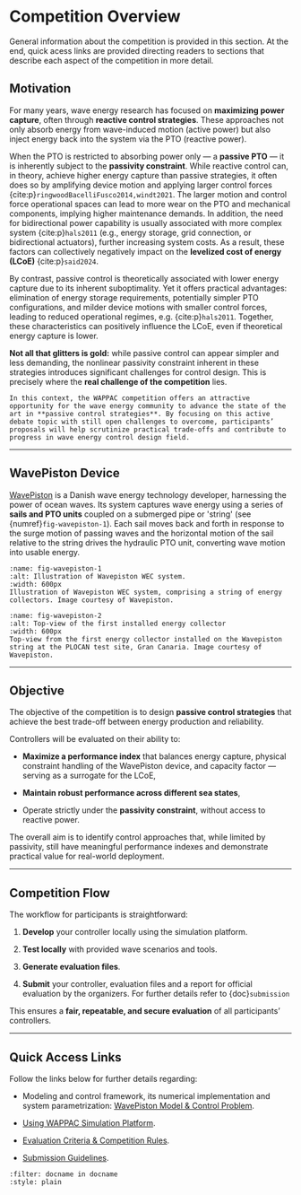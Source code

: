 # Competition Overview
General information about the competition is provided in this section. At the end, quick acess links are provided directing readers to sections that describe each aspect of the competition in more detail.

## Motivation

For many years, wave energy research has focused on **maximizing power capture**, often through **reactive control strategies**. These approaches not only absorb energy from wave-induced motion (active power) but also inject energy back into the system via the PTO (reactive power). 

When the PTO is restricted to absorbing power only — a **passive PTO** — it is inherently subject to the **passivity constraint**. While reactive control can, in theory, achieve higher energy capture than passive strategies, it often does so by amplifying device motion and applying larger control forces {cite:p}`ringwoodBacelliFusco2014,windt2021`. The larger motion and control force operational spaces can lead to more wear on the PTO and mechanical components, implying higher maintenance demands. In addition, the need for bidirectional power capability is usually associated with more complex system {cite:p}`hals2011` (e.g., energy storage, grid connection, or bidirectional actuators), further increasing system  costs. As a result, these factors can collectively negatively impact on the **levelized cost of energy (LCoE)** {cite:p}`said2024`.  

By contrast, passive control is theoretically associated with lower energy capture due to its inherent suboptimality. Yet it offers practical advantages: elimination of energy storage requirements, potentially simpler PTO configurations, and milder device motions with smaller control forces, leading to reduced operational regimes, e.g. {cite:p}`hals2011`. Together, these characteristics can positively influence the LCoE, even if theoretical energy capture is lower.  

**Not all that glitters is gold:** while passive control can appear simpler and less demanding, the nonlinear passivity constraint inherent in these strategies introduces significant challenges for control design. This is precisely where the **real challenge of the competition** lies.  

```{important} 
In this context, the WAPPAC competition offers an attractive opportunity for the wave energy community to advance the state of the art in **passive control strategies**. By focusing on this active debate topic with still open challenges to overcome, participants’ proposals will help scrutinize practical trade-offs and contribute to progress in wave energy control design field.  
```

---

## WavePiston Device

[WavePiston](https://wavepiston.dk/) is a Danish wave energy technology developer, harnessing the power of ocean waves. Its system captures wave energy using a series of **sails and PTO units** coupled on a submerged pipe or 'string' (see {numref}`fig-wavepiston-1`). Each sail moves back and forth in response to the surge motion of passing waves and the horizontal motion of the sail relative to the string drives the hydraulic PTO unit, converting wave motion into usable energy.  


```{figure} _static/figures/WavePiston_device/Wavepiston_system_illustration_3.jpg
:name: fig-wavepiston-1
:alt: Illustration of Wavepiston WEC system.
:width: 600px
Illustration of Wavepiston WEC system, comprising a string of energy collectors. Image courtesy of Wavepiston.
```

```{figure} _static/figures/WavePiston_device/Topview_from_the_first_energy_collector_installed_on_the_Wavepiston_string.jpg
:name: fig-wavepiston-2
:alt: Top-view of the first installed energy collector
:width: 600px
Top-view from the first energy collector installed on the Wavepiston string at the PLOCAN test site, Gran Canaria. Image courtesy of Wavepiston.
```
---

## Objective

The objective of the competition is to design **passive control strategies** that achieve the best trade-off between energy production and reliability.  

Controllers will be evaluated on their ability to:


- **Maximize a performance index** that balances energy capture, physical constraint handling of the WavePiston device, and capacity factor — serving as a surrogate for the LCoE,  

- **Maintain robust performance across different sea states**,  

- Operate strictly under the **passivity constraint**, without access to reactive power.


The overall aim is to identify control approaches that, while limited by passivity, still have meaningful performance indexes and demonstrate practical value for real-world deployment.

---

## Competition Flow

The workflow for participants is straightforward:


1. **Develop** your controller locally using the simulation platform.  

2. **Test locally** with provided wave scenarios and tools.  

3. **Generate evaluation files**.  

4. **Submit** your controller, evaluation files and a report for official evaluation by the organizers. For further details refer to {doc}`submission`


This ensures a **fair, repeatable, and secure evaluation** of all participants’ controllers.

---

## Quick Access Links

Follow the links below for further details regarding:

- Modeling and control framework, its numerical implementation and system parametrization: [WavePiston Model & Control Problem](model_control/index.md).

- [Using WAPPAC Simulation Platform](...).

- [Evaluation Criteria & Competition Rules](...).

- [Submission Guidelines](submission.md).

```{bibliography}
:filter: docname in docname
:style: plain